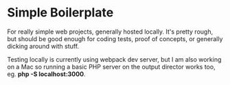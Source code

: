 # Simple Boilerplate
For really simple web projects, generally hosted locally. It's pretty rough, but should be good enough for coding tests, proof of concepts, or generally dicking around with stuff.

Testing locally is currently using webpack dev server, but I am also working on a Mac so running a basic PHP server on the output director works too, eg. __php -S localhost:3000__.